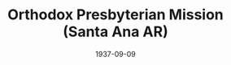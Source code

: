 ---
date: &id001 1937-09-09
end_date: null
location:
  address: 1120 N. Olive Street
  city: Santa Ana
  state: AR
minister:
- end: 1940-04-18
  name: Lynne Wade
  start: 1938-01-01
  type: pastor
ministers:
- Lynne Wade
name: Orthodox Presbyterian Mission
names:
- end: 1940-04-18
  name: Orthodox Presbyterian Mission
  start: 1937-09-09
origination_date: *id001
raw_data: "AR    Santa Ana\nOrthodox Presbyterian Mission  (September 9, 1937\u2013\
  April 18, 1940)\n1120 N. Olive Street\nPastor: Lynne Wade, 1938\u201340"
received_from: null
states:
- AR
status:
  active: false
  end_date: 1940-04-18
  reason: null
  received_from: null
  withdrawal_to: null
title: Orthodox Presbyterian Mission (Santa Ana AR)

---